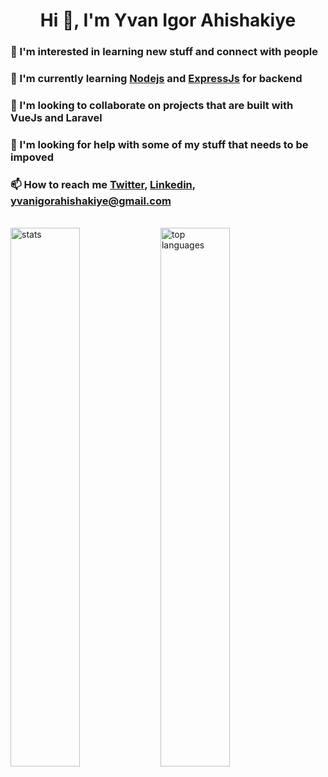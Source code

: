<h1 align="center"> Hi 👋, I'm Yvan Igor Ahishakiye</h1>
<h3 align="left"> 👀 I'm interested in learning new stuff and connect with people</h3>
<h3 align="left"> 🌱 I'm currently learning <a href="https://nodejs.org/en">Nodejs</a> and <a href="#"> ExpressJs</a> for backend</h3>
<h3 align="left"> 💞 I'm looking to collaborate on projects that are built with VueJs and Laravel</h3>
<h3 align="left"> 🤝 I'm looking for help with some of my stuff that needs to be impoved</h3>
<h3 align="left"> 📫 How to reach me <a href="https://twitter.com/YvanAhishakiye">Twitter</a>, <a href="www.linkedin.com/in/yvan-igor-ahishakiye-4a5483268">Linkedin</a>, <a href="#">yvanigorahishakiye@gmail.com</a></h3>

<br>
<img alt="stats" align="left" width="47%" src="https://github-readme-stats.vercel.app/api?username=ahishakiyeyv&show_icons=true&theme=radical"/>


<img alt="top languages" align="left" width="47%" src="https://github-readme-stats.vercel.app/api/top-langs/?username=ahishakiyeyv&layout=compact&theme=radical"/>
